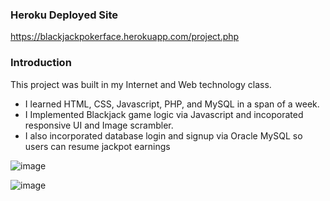 ### Heroku Deployed Site
https://blackjackpokerface.herokuapp.com/project.php

### Introduction

This project was built in my Internet and Web technology class.

- I learned HTML, CSS, Javascript, PHP, and MySQL in a span of a week.
- I Implemented Blackjack game logic via Javascript and incoporated responsive UI and Image scrambler.
- I also incorporated database login and signup via Oracle MySQL so users can resume jackpot earnings

![image](https://user-images.githubusercontent.com/52064138/148474883-b358475a-1540-49eb-9335-cfc5c355f832.png)

![image](https://user-images.githubusercontent.com/52064138/148474967-c4357065-46d4-4809-8437-2a3639ad2bee.png)
